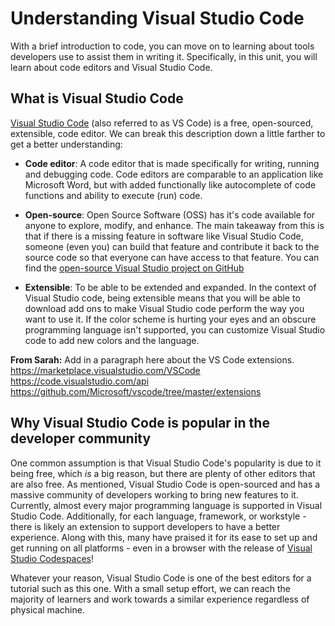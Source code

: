 # Understanding Visual Studio Code

With a brief introduction to code, you can move on to learning about tools developers use to assist them in writing it. Specifically, in this unit, you will learn about code editors and Visual Studio Code.

## What is Visual Studio Code

[Visual Studio Code](https://code.visualstudio.com/) (also referred to as VS Code) is a free, open-sourced, extensible, code editor. We can break this description down a little farther to get a better understanding:

- **Code editor**: A code editor that is made specifically for writing, running and debugging code. Code editors are comparable to an application like Microsoft Word, but with added functionally like autocomplete of code functions and ability to execute (run) code.

- **Open-source**: Open Source Software (OSS) has it's code available for anyone to explore, modify, and enhance. The main takeaway from this is that if there is a missing feature in software like Visual Studio Code, someone (even you) can build that feature and contribute it back to the source code so that everyone can have access to that feature. You can find the [open-source Visual Studio project on GitHub](https://github.com/microsoft/vscode)

- **Extensible**: To be able to be extended and expanded. In the context of Visual Studio code, being extensible means that you will be able to download add ons to make Visual Studio code perform the way you want to use it. If the color scheme is hurting your eyes and an obscure programming language isn't supported, you can customize Visual Studio code to add new colors and the language.

**From Sarah:** Add in a paragraph here about the VS Code extensions. https://marketplace.visualstudio.com/VSCode https://code.visualstudio.com/api https://github.com/Microsoft/vscode/tree/master/extensions

## Why Visual Studio Code is popular in the developer community

One common assumption is that Visual Studio Code's popularity is due to it being free, which *is* a big reason, but there are plenty of other editors that are also free. As mentioned, Visual Studio Code is open-sourced and has a massive community of developers working to bring new features to it. Currently, almost every major programming language is supported in Visual Studio Code. Additionally, for each language, framework, or workstyle - there is likely an extension to support developers to have a better experience. Along with this, many have praised it for its ease to set up and get running on all platforms - even in a browser with the release of [Visual Studio Codespaces](https://visualstudio.microsoft.com/services/visual-studio-codespaces/)!

Whatever your reason, Visual Studio Code is one of the best editors for a tutorial such as this one. With a small setup effort, we can reach the majority of learners and work towards a similar experience regardless of physical machine.
